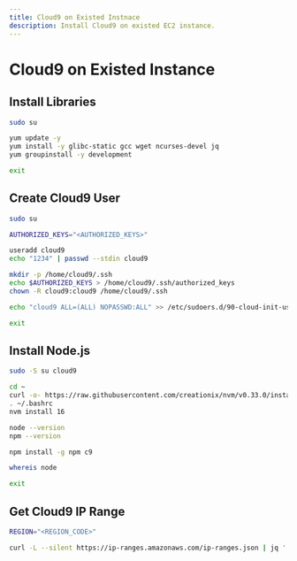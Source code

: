 ```yaml
---
title: Cloud9 on Existed Instnace
description: Install Cloud9 on existed EC2 instance.
---
```


# Cloud9 on Existed Instance

## Install Libraries

``` bash
sudo su

yum update -y
yum install -y glibc-static gcc wget ncurses-devel jq
yum groupinstall -y development

exit
```

## Create Cloud9 User

``` bash hl_lines="3"
sudo su

AUTHORIZED_KEYS="<AUTHORIZED_KEYS>"

useradd cloud9
echo "1234" | passwd --stdin cloud9

mkdir -p /home/cloud9/.ssh
echo $AUTHORIZED_KEYS > /home/cloud9/.ssh/authorized_keys
chown -R cloud9:cloud9 /home/cloud9/.ssh

echo "cloud9 ALL=(ALL) NOPASSWD:ALL" >> /etc/sudoers.d/90-cloud-init-users

exit
```

## Install Node.js

``` bash
sudo -S su cloud9

cd ~
curl -o- https://raw.githubusercontent.com/creationix/nvm/v0.33.0/install.sh | bash
. ~/.bashrc
nvm install 16

node --version
npm --version 

npm install -g npm c9

whereis node

exit
```

## Get Cloud9 IP Range

``` bash hl_lines="1"
REGION="<REGION_CODE>"

curl -L --silent https://ip-ranges.amazonaws.com/ip-ranges.json | jq '.prefixes[] | select((.service=="CLOUD9") and (.region=='\"$REGION\"'))'
```
